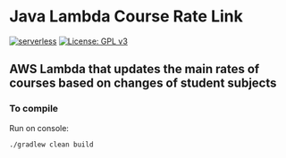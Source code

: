 # Java Lambda Course Rate Link
[![serverless](http://public.serverless.com/badges/v3.svg)](http://www.serverless.com)
[![License: GPL v3](https://img.shields.io/badge/License-GPLv3-blue.svg)](https://www.gnu.org/licenses/gpl-3.0)

## AWS Lambda that updates the main rates of courses based on changes of student subjects

### To compile

Run on console:

`./gradlew clean build`
 
